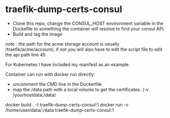 # traefik-dump-certs-consul

- Clone this repo, change the CONSUL_HOST environment variable in the Dockefile to something the container will resolve to find your consul API.
- Build and tag the image

note : the path for the acme storage account is usually /traefik/acme/account/, if not you will also have to edit the script file to edit the api path line 45

For Kubernetes I have included my manifest as an example.

Container can run with docker run directly: 
  - uncomment the CMD line in the Dockerfile
  - map the /data path with a local volume to get the certificates. (-v /yourhostdata:/data)

docker build . -t traefik-dump-certs-consul:1
docker run -v /home/user/data/:/data traefik-dump-certs-consul:1


